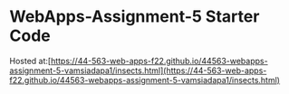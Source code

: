 # WebApps-Assignment-5 Starter Code
Hosted at:[https://44-563-web-apps-f22.github.io/44563-webapps-assignment-5-vamsiadapa1/insects.html](https://44-563-web-apps-f22.github.io/44563-webapps-assignment-5-vamsiadapa1/insects.html)